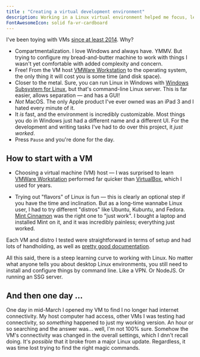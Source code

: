 ```yaml
---
title : "Creating a virtual development environment"
description: Working in a Linux virtual environment helped me focus, learn, and separate from my everyday Windows environment.
FontAwesomeIcon: solid fa-vr-cardboard
---
```


I've been toying with VMs [since at least 2014](/technical-writing-examples/2013-12-08-creating-a-drupal-sandbox-with-virtualbox-and-drupal-quickstart-presentation/). Why?

- Compartmentalization. I love Windows and always have. YMMV. But trying to configure my bread-and-butter machine to work with things I wasn't yet comfortable with added complexity and concern.
- Free! From the VM host [VMWare Workstation](https://www.vmware.com/products/desktop-hypervisor/workstation-and-fusion) to the operating system, the only thing it will cost you is some time (and disk space).
- Closer to the metal. Sure, you can run Linux in Windows with [Windows Subsystem for Linux](https://learn.microsoft.com/en-us/windows/wsl/about), but that's command-line Linux server. This is far easier, allows separation &mdash; and has a GUI!
- *Not* MacOS. The only Apple product I've ever owned was an iPad 3 and I hated every minute of it.
- It *is* fast, and the environment is incredibly customizable. Most things you do in Windows just had a different name and a different UI. For the development and writing tasks I've had to do over this project, it *just worked*.
- Press `Pause` and you're done for the day.

## How to start with a VM

- Choosing a virtual machine (VM) host &mdash; I was surprised to learn [VMWare Workstation](https://www.vmware.com/products/desktop-hypervisor/workstation-and-fusion) performed far quicker than [VirtualBox](https://www.virtualbox.org/), which I used for years.

- Trying out "flavors" of Linux is fun &mdash; this is clearly an optional step if you have the time and inclination. But as a long-time wannabe Linux user, I had to try different "distros" like Ubuntu, Kubuntu, and Fedora. [Mint Cinnamon](https://linuxmint.com/edition.php?id=302) was the right one to "just work". I bought a laptop and installed Mint on it, and it was incredibly painless; everything just worked.

Each VM and distro I tested were straightforward in terms of setup and had lots of handholding, as well as [pretty good documentation](https://linuxmint.com/documentation.php).

All this said, there is a steep learning curve to working with Linux. No matter what anyone tells you about desktop Linux environments, you still need to install and configure things by command line. Like a VPN. Or NodeJS. Or running an SSG server.

## And then one day &hellip;

One day in mid-March I opened my VM to find I no longer had internet connectivity. My host computer had access, other VMs I was testing had connectivity, so *something* happened to just my working version. An hour or so searching and the answer was&hellip; well, I'm not 100% sure. Somehow the VM's connectivity was changed in the overall settings, which I dnn't recall doing. It's *possible* that it broke from a major Linux update. Regardless, it was time lost trying to find the right magic commands.
